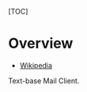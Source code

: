 [TOC]

# Overview
- [Wikipedia](https://en.wikipedia.org/wiki/Mutt_(email_client))

Text-base Mail Client.
